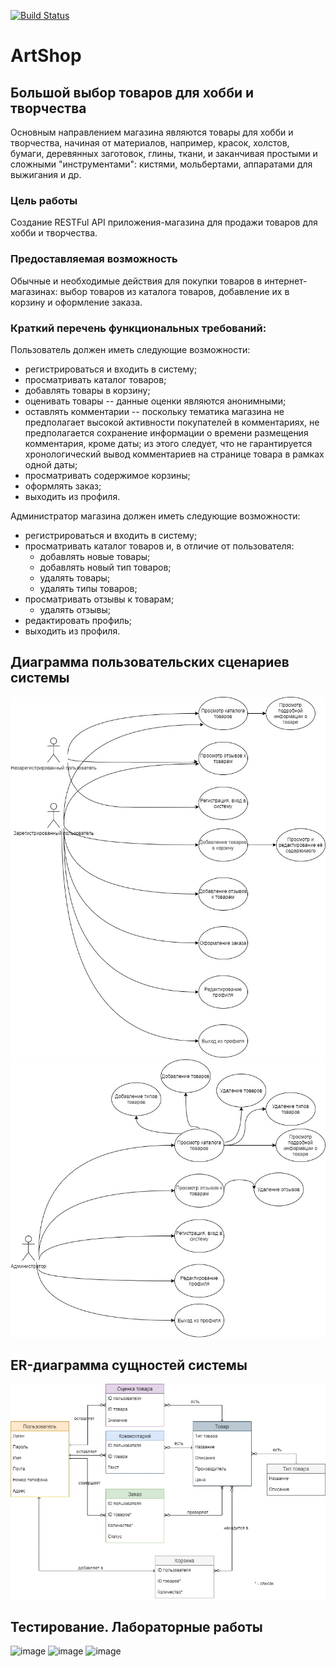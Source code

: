 [![Build Status](https://app.travis-ci.com/DrStarland/BMSTU-testing.svg?branch=master)](https://app.travis-ci.com/DrStarland/BMSTU-testing)
# ArtShop
## Большой выбор товаров для хобби и творчества
Основным направлением магазина являются товары для хобби и творчества, начиная от материалов, например, красок, холстов, бумаги, деревянных заготовок, глины, ткани, и заканчивая простыми и сложными "инструментами": кистями, мольбертами, аппаратами для выжигания и др.
### Цель работы
Создание RESTFul API приложения-магазина для продажи товаров для хобби и творчества.
### Предоставляемая возможность
Обычные и необходимые действия для покупки товаров в интернет-магазинах: выбор товаров из каталога товаров, добавление их в корзину и оформление заказа.
### Краткий перечень функциональных требований:
Пользователь должен иметь следующие возможности:
* регистрироваться и входить в систему;
* просматривать каталог товаров;
* добавлять товары в корзину;
* оценивать товары -- данные оценки являются анонимными;
* оставлять комментарии -- поскольку тематика магазина не предполагает высокой активности покупателей в комментариях, не предполагается сохранение информации о времени размещения комментария, кроме даты; из этого следует, что не гарантируется хронологический вывод комментариев на странице товара в рамках одной даты; 
* просматривать содержимое корзины;
* оформлять заказ;
* выходить из профиля.

Администратор магазина должен иметь следующие возможности:
* регистрироваться и входить в систему;
* просматривать каталог товаров и, в отличие от пользователя:
    + добавлять новые товары;
    + добавлять новый тип товаров;
    + удалять товары;
	+ удалять типы товаров;
* просматривать отзывы к товарам;
    + удалять отзывы;
* редактировать профиль;
* выходить из профиля.


## Диаграмма пользовательских сценариев системы
![use-case1](/docs/images/case1.jpg "Сценарии использования у Пользователя")
![use-case2](/docs/images/case2.jpg "Сценарии использования у Администратора")

## ER-диаграмма сущностей системы
![model](/docs/images/er.jpg "Диаграмма сущностей в нотации crow's foot")


## Тестирование. Лабораторные работы
![image](https://user-images.githubusercontent.com/66076194/146654105-83734dc7-e076-4881-9976-447b3a42c32d.png)
![image](https://user-images.githubusercontent.com/66076194/146654108-1b05482a-8513-4490-961d-7a42fdf7ebce.png)
![image](https://user-images.githubusercontent.com/66076194/146654114-5111a810-e347-4888-b00d-89d14e39b924.png)

